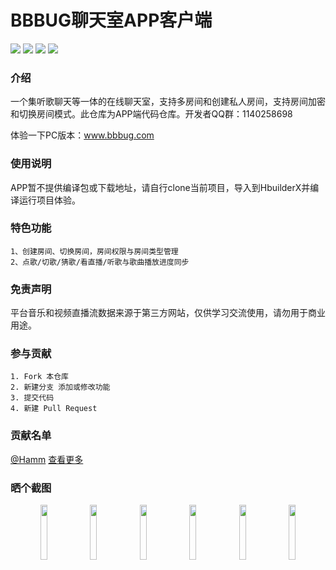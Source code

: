 <p align="left">
<h1>BBBUG聊天室APP客户端</h1>
</p>
<p align="left">
<a href="https://gitee.com/bbbug_com/ChatWEB/stargazers" target="_blank"><img src="https://svg.hamm.cn/gitee.svg?type=star&user=bbbug_com&project=ChatWEB"/></a>
<a href="https://gitee.com/bbbug_com/ChatWEB/members" target="_blank"><img src="https://svg.hamm.cn/gitee.svg?type=fork&user=bbbug_com&project=ChatWEB"/></a>
<img src="https://svg.hamm.cn/badge.svg?key=Base&value=UniAPP"/>
<img src="https://svg.hamm.cn/badge.svg?key=License&value=GPL-3.0"/>
</p>

### 介绍

一个集听歌聊天等一体的在线聊天室，支持多房间和创建私人房间，支持房间加密和切换房间模式。此仓库为APP端代码仓库。开发者QQ群：1140258698

体验一下PC版本：<a href="https://www.bbbug.com/" target="_blank">www.bbbug.com</a>



### 使用说明

APP暂不提供编译包或下载地址，请自行clone当前项目，导入到HbuilderX并编译运行项目体验。

### 特色功能
```
1、创建房间、切换房间，房间权限与房间类型管理
2、点歌/切歌/猜歌/看直播/听歌与歌曲播放进度同步
```

### 免责声明

平台音乐和视频直播流数据来源于第三方网站，仅供学习交流使用，请勿用于商业用途。

### 参与贡献
```
1. Fork 本仓库
2. 新建分支 添加或修改功能
3. 提交代码
4. 新建 Pull Request
```
### 贡献名单
[@Hamm](https://gitee.com/hamm)
[查看更多](https://gitee.com/bbbug_com/ChatAPP/contributors?ref=master)

### 晒个截图
<p align="center">
<img src="https://images.gitee.com/uploads/images/2020/1101/113232_d1683456_145025.png" width="15%"/>
<img src="https://images.gitee.com/uploads/images/2020/1101/113238_13bb6803_145025.png" width="15%"/>
<img src="https://images.gitee.com/uploads/images/2020/1101/113537_abb7e6d1_145025.png" width="15%"/>
<img src="https://images.gitee.com/uploads/images/2020/1101/113409_5412d00a_145025.png" width="15%"/>
<img src="https://images.gitee.com/uploads/images/2020/1101/113732_d6654f56_145025.png" width="15%"/>
<img src="https://images.gitee.com/uploads/images/2020/1101/113753_81570cfa_145025.png" width="15%"/>
</p>
